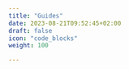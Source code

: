 ```yaml
---
title: "Guides"
date: 2023-08-21T09:52:45+02:00
draft: false
icon: "code_blocks"
weight: 100

---
```


